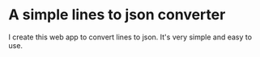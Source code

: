 # A simple lines to json converter

I create this web app to convert lines to json. It's very simple and easy to use.

